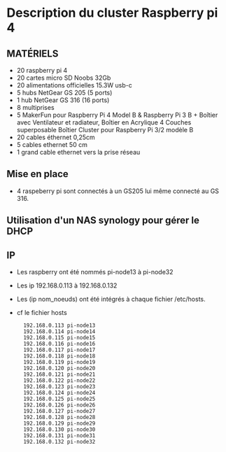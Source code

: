 # Description du cluster Raspberry pi 4

## MATÉRIELS

- 20 raspberry pi 4 
- 20 cartes micro SD Noobs 32Gb
- 20 alimentations officielles 15.3W usb-c
- 5 hubs NetGear GS 205 (5 ports)
- 1 hub NetGear GS 316 (16 ports)
- 8 multiprises
- 5 MakerFun pour Raspberry Pi 4 Model B & Raspberry Pi 3 B + Boîtier avec Ventilateur et radiateur, Boîtier en Acrylique 4 Couches superposable Boîtier Cluster pour Raspberry Pi 3/2 modèle B
- 20 cables éthernet 0,25cm
- 5 cables ethernet 50 cm
- 1 grand cable ethernet vers la prise réseau

## Mise en place

- 4 raspeberry pi sont connectés à un GS205 lui même connecté au GS 316.

## Utilisation d'un NAS synology pour gérer le DHCP

## IP
- Les raspberry ont été nommés pi-node13 à pi-node32
- Les ip 192.168.0.113 à 192.168.0.132

- Les (ip nom_noeuds) ont été intégrés à chaque fichier /etc/hosts.
- cf le fichier hosts

        192.168.0.113 pi-node13
        192.168.0.114 pi-node14
        192.168.0.115 pi-node15
        192.168.0.116 pi-node16
        192.168.0.117 pi-node17
        192.168.0.118 pi-node18
        192.168.0.119 pi-node19
        192.168.0.120 pi-node20
        192.168.0.121 pi-node21
        192.168.0.122 pi-node22
        192.168.0.123 pi-node23
        192.168.0.124 pi-node24
        192.168.0.125 pi-node25
        192.168.0.126 pi-node26
        192.168.0.127 pi-node27
        192.168.0.128 pi-node28
        192.168.0.129 pi-node29
        192.168.0.130 pi-node30
        192.168.0.131 pi-node31
        192.168.0.132 pi-node32


